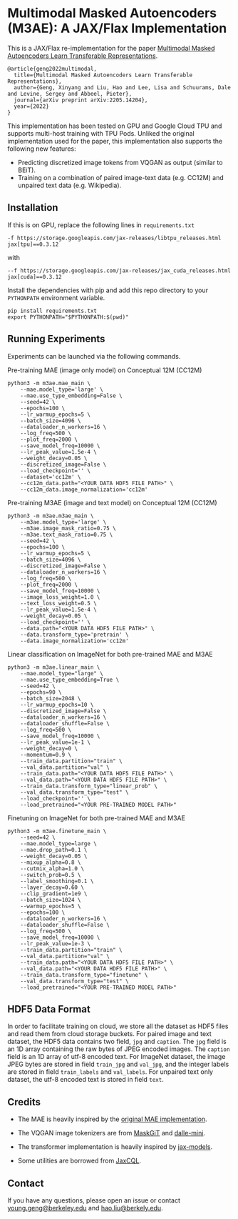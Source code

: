 # Multimodal Masked Autoencoders (M3AE): A JAX/Flax Implementation

This is a JAX/Flax re-implementation for the paper [Multimodal Masked Autoencoders Learn Transferable Representations](https://arxiv.org/abs/2205.14204).

```
@article{geng2022multimodal,
  title={Multimodal Masked Autoencoders Learn Transferable Representations},
  author={Geng, Xinyang and Liu, Hao and Lee, Lisa and Schuurams, Dale and Levine, Sergey and Abbeel, Pieter},
  journal={arXiv preprint arXiv:2205.14204},
  year={2022}
}
```

This implementation has been tested on GPU and Google Cloud TPU and supports multi-host training with TPU Pods.
Unliked the original implementation used for the paper, this implementation also supports the following new
features:
* Predicting discretized image tokens from VQGAN as output (similar to BEiT).
* Training on a combination of paired image-text data (e.g. CC12M) and unpaired text data (e.g. Wikipedia).

## Installation
If this is on GPU, replace the following lines in `requirements.txt`
```
-f https://storage.googleapis.com/jax-releases/libtpu_releases.html
jax[tpu]==0.3.12
```
with
```
--f https://storage.googleapis.com/jax-releases/jax_cuda_releases.html
jax[cuda]==0.3.12
```
Install the dependencies with pip and add this repo directory to your `PYTHONPATH` environment variable.
```
pip install requirements.txt
export PYTHONPATH="$PYTHONPATH:$(pwd)"
```


## Running Experiments
Experiments can be launched via the following commands.

Pre-training MAE (image only model) on Conceptual 12M (CC12M)
```
python3 -m m3ae.mae_main \
    --mae.model_type='large' \
    --mae.use_type_embedding=False \
    --seed=42 \
    --epochs=100 \
    --lr_warmup_epochs=5 \
    --batch_size=4096 \
    --dataloader_n_workers=16 \
    --log_freq=500 \
    --plot_freq=2000 \
    --save_model_freq=10000 \
    --lr_peak_value=1.5e-4 \
    --weight_decay=0.05 \
    --discretized_image=False \
    --load_checkpoint='' \
    --dataset='cc12m' \
    --cc12m_data.path="<YOUR DATA HDF5 FILE PATH>" \
    --cc12m_data.image_normalization='cc12m'
```

Pre-training M3AE (image and text model) on Conceptual 12M (CC12M)
```
python3 -m m3ae.m3ae_main \
    --m3ae.model_type='large' \
    --m3ae.image_mask_ratio=0.75 \
    --m3ae.text_mask_ratio=0.75 \
    --seed=42 \
    --epochs=100 \
    --lr_warmup_epochs=5 \
    --batch_size=4096 \
    --discretized_image=False \
    --dataloader_n_workers=16 \
    --log_freq=500 \
    --plot_freq=2000 \
    --save_model_freq=10000 \
    --image_loss_weight=1.0 \
    --text_loss_weight=0.5 \
    --lr_peak_value=1.5e-4 \
    --weight_decay=0.05 \
    --load_checkpoint='' \
    --data.path="<YOUR DATA HDF5 FILE PATH>" \
    --data.transform_type='pretrain' \
    --data.image_normalization='cc12m'
```

Linear classification on ImageNet for both pre-trained MAE and M3AE
```
python3 -m m3ae.linear_main \
    --mae.model_type="large" \
    --mae.use_type_embedding=True \
    --seed=42 \
    --epochs=90 \
    --batch_size=2048 \
    --lr_warmup_epochs=10 \
    --discretized_image=False \
    --dataloader_n_workers=16 \
    --dataloader_shuffle=False \
    --log_freq=500 \
    --save_model_freq=10000 \
    --lr_peak_value=1e-1 \
    --weight_decay=0 \
    --momentum=0.9 \
    --train_data.partition="train" \
    --val_data.partition="val" \
    --train_data.path="<YOUR DATA HDF5 FILE PATH>" \
    --val_data.path="<YOUR DATA HDF5 FILE PATH>" \
    --train_data.transform_type="linear_prob" \
    --val_data.transform_type="test" \
    --load_checkpoint='' \
    --load_pretrained="<YOUR PRE-TRAINED MODEL PATH>"
```

Finetuning on ImageNet for both pre-trained MAE and M3AE
```
python3 -m m3ae.finetune_main \
    --seed=42 \
    --mae.model_type=large \
    --mae.drop_path=0.1 \
    --weight_decay=0.05 \
    --mixup_alpha=0.8 \
    --cutmix_alpha=1.0 \
    --switch_prob=0.5 \
    --label_smoothing=0.1 \
    --layer_decay=0.60 \
    --clip_gradient=1e9 \
    --batch_size=1024 \
    --warmup_epochs=5 \
    --epochs=100 \
    --dataloader_n_workers=16 \
    --dataloader_shuffle=False \
    --log_freq=500 \
    --save_model_freq=10000 \
    --lr_peak_value=1e-3 \
    --train_data.partition="train" \
    --val_data.partition="val" \
    --train_data.path="<YOUR DATA HDF5 FILE PATH>" \
    --val_data.path="<YOUR DATA HDF5 FILE PATH>" \
    --train_data.transform_type="finetune" \
    --val_data.transform_type="test" \
    --load_pretrained="<YOUR PRE-TRAINED MODEL PATH>"
```

## HDF5 Data Format
In order to facilitate training on cloud, we store all the dataset
as HDF5 files and read them from cloud storage buckets. For paired image and text
dataset, the HDF5 data contains two field, `jpg` and `caption`. The `jpg` field
is an 1D array containing the raw bytes of JPEG encoded images. The `caption`
field is an 1D array of utf-8 encoded text. For ImageNet dataset, the image JPEG
bytes are stored in field `train_jpg` and `val_jpg`, and the integer labels are
stored in field `train_labels` and `val_labels`. For unpaired text only dataset,
the utf-8 encoded text is stored in field `text`.


## Credits
* The MAE is heavily inspired by the [original MAE implementation](https://github.com/facebookresearch/mae).

* The VQGAN image tokenizers are from [MaskGiT](https://github.com/google-research/maskgit)
and [dalle-mini](https://huggingface.co/dalle-mini/vqgan_imagenet_f16_16384).

* The transformer implementation is heavily inspired by [jax-models](https://github.com/DarshanDeshpande/jax-models).

* Some utilities are borrowed from [JaxCQL](https://github.com/young-geng/JaxCQL).

## Contact
If you have any questions, please open an issue or contact young.geng@berkeley.edu and hao.liu@berkely.edu.
